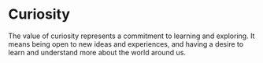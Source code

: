# Curiosity

The value of curiosity represents a commitment to learning and exploring. It means being open to new ideas and experiences, and having a desire to learn and understand more about the world around us.